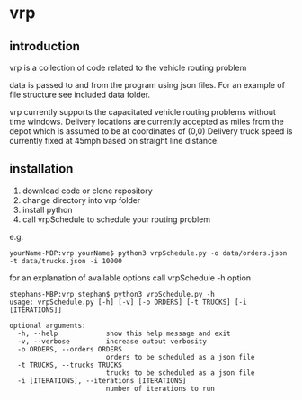 # vrp

## introduction
vrp is a collection of code related to the vehicle routing problem

data is passed to and from the program using json files.
For an example of file structure see included data folder.

vrp currently supports the capacitated vehicle routing problems without time windows.
Delivery locations are currently accepted as miles from the depot which is assumed to be at coordinates of (0,0)
Delivery truck speed is currently fixed at 45mph based on straight line distance.



## installation
1. download code or clone repository
2. change directory into vrp folder
3. install python
4. call vrpSchedule to schedule your routing problem

e.g.

`yourName-MBP:vrp yourName$ python3 vrpSchedule.py -o data/orders.json -t data/trucks.json -i 10000`

for an explanation of available options call vrpSchedule -h option

```
stephans-MBP:vrp stephan$ python3 vrpSchedule.py -h
usage: vrpSchedule.py [-h] [-v] [-o ORDERS] [-t TRUCKS] [-i [ITERATIONS]]

optional arguments:
  -h, --help            show this help message and exit
  -v, --verbose         increase output verbosity
  -o ORDERS, --orders ORDERS
                        orders to be scheduled as a json file
  -t TRUCKS, --trucks TRUCKS
                        trucks to be scheduled as a json file
  -i [ITERATIONS], --iterations [ITERATIONS]
                        number of iterations to run
```
